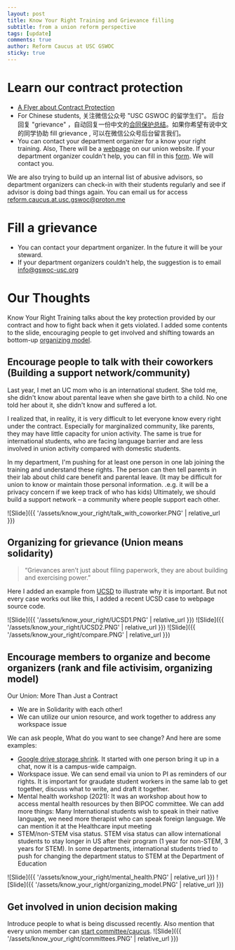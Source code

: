 ```yaml
---
layout: post
title: Know Your Right Training and Grievance filling
subtitle: from a union reform perspective
tags: [update]
comments: true
author: Reform Caucus at USC GSWOC
sticky: true
---
```


# Learn our contract protection
* [A Flyer about Contract Protection](https://docs.google.com/document/d/1FTeJu-qrXccpN8LMhtQP9jDfcXP5aji6q3tVxruWpvQ/edit)
* For Chinese students, 关注微信公众号 "USC GSWOC 的留学生们"。 后台回复 "grievance" ，自动回复一份中文的[合同保护总结](https://mp.weixin.qq.com/s/DJE1ziLUNeckGTvXSPMZeQ)。如果你希望有说中文的同学协助 fill grievance , 可以在微信公众号后台留言我们。
* You can contact your department organizer for a know your right training. Also, There will be a [webpage](https://www.gswoc-usc.org/contract-enforcement/) on our union website. If your department organizer couldn't help, you can fill in this [form](https://forms.gle/EwGHDbxaq6ax5GQs8). We will contact you.

We are also trying to build up an internal list of abusive advisors, so department organizers can check-in with their students regularly and see if advisor is doing bad things again. You can email us for access <reform.caucus.at.usc.gswoc@proton.me>

# Fill a grievance
* You can contact your department organizer. In the future it will be your steward.
* If your department organizers couldn't help, the suggestion is to email info@gswoc-usc.org

# Our Thoughts
Know Your Right Training talks about the key protection provided by our contract and how to fight back when it gets violated. I added some contents to the slide, encouraging people to get involved and shifting towards an bottom-up [organizing model](https://rc-usc.github.io/high_ed_reform/).

## Encourage people to talk with their coworkers (Building a support network/community)
Last year, I met an UC mom who is an international student. She told me, she didn't know about parental leave when she gave birth to a child. No one told her about it, she didn't know and suffered a lot. 

I realized that, in reality, it is very difficult to let everyone know every right under the contract. Especially for marginalized community, like parents, they may have little capacity for union activity. The same is true for international students, who are facing language barrier and are less involved in union activity compared with domestic students. 

In my department, I'm pushing for at least one person in one lab joining the training and understand these rights. The person can then tell parents in their lab about child care benefit and parental leave. (It may be difficult for union to know or maintain those personal information. .e.g. it will be a privacy concern if we keep track of who has kids) Ultimately, we should build a support network – a community where people support each other.

![Slide]({{ '/assets/know_your_right/talk_with_coworker.PNG' | relative_url }})

## Organizing for grievance (Union means solidarity)
>“Grievances aren’t just about filing paperwork, they are about building and exercising power.”

Here I added an example from [UCSD](https://www.nbcnews.com/news/asian-america/protests-uc-san-diego-agrees-not-fire-chinese-postdoc-raised-concerns-rcna43737) to illustrate why it is important. But not every case works out like this, I added a recent UCSD case to webpage source code.

<!-- UCSD fired 5 Post-doc this year. The results for this time are not that well.
First rally was on 2023 Dec:
https://ucsdguardian.org/2023/12/17/uaw-5810-supporters-rally-against-layoff-of-five-international-postdoctoral-workers/
https://www.kpbs.org/news/education/2024/01/05/international-ucsd-post-doctoral-scholars-deportation

Some Chinese international student may have heard about it, as it was translated by other people and shared on WeChat.
Second rally for one of them was on 2024 Jan 17th:
https://www.10news.com/news/local-news/protesters-rally-in-support-of-terminated-ucsd-cancer-researcher

Some background about their 2023 contract:
The duration of initial appointments must be at least two years. union website
As in the news coverage, some of them have only worked for one year. -->



![Slide]({{ '/assets/know_your_right/UCSD1.PNG' | relative_url }})
![Slide]({{ '/assets/know_your_right/UCSD2.PNG' | relative_url }})
![Slide]({{ '/assets/know_your_right/compare.PNG' | relative_url }})

## Encourage members to organize and become organizers (rank and file activisim, organizing model)

Our Union: More Than Just a Contract
* We are in Solidarity with each other!
* We can utilize our union resource, and work together to address any workspace issue

We can ask people, What do you want to see change?
And here are some examples:
* [Google drive storage shrink](https://docs.google.com/forms/d/e/1FAIpQLSfB-NLAnKL1-OZtfusY1tNlVqqrJJy_GIydW7gk2GHpYsFzPw/viewform). It started with one person bring it up in a chat, now it is a campus-wide campaign.
* Workspace issue. We can send email via union to PI as reminders of our rights. It is important for graudate student workers in the same lab to get together, discuss what to write, and draft it together.
* Mental health workshop (2021): It was an workshop about how to access mental health resources by then BIPOC committee. We can add more things: Many International students wish to speak in their native language, we need more therapist who can speak foreign language. We can mention it at the Healthcare input meeting
* STEM/non-STEM visa status. STEM visa status can allow international students to stay longer in US after their program (1 year for non-STEM, 3 years for STEM). In some departments, international students tried to push for changing the department status to STEM at the Department of Education


![Slide]({{ '/assets/know_your_right/mental_health.PNG' | relative_url }})
![Slide]({{ '/assets/know_your_right/organizing_model.PNG' | relative_url }})

## Get involved in union decision making
Introduce people to what is being discussed recently. Also mention that every union member can [start committee/caucus](https://www.instagram.com/p/CmXQlpNSiHd/?img_index=3
).
![Slide]({{ '/assets/know_your_right/committees.PNG' | relative_url }})
